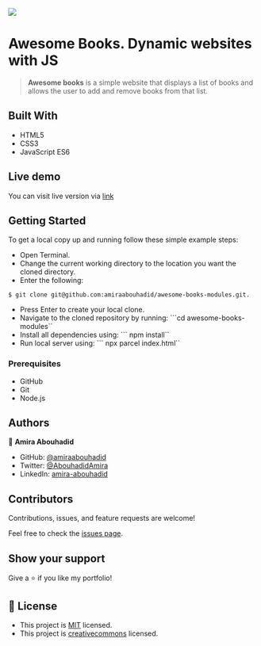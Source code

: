 ![](https://img.shields.io/badge/Microverse-blueviolet)

# Awesome Books. Dynamic websites with JS

> **Awesome books** is a simple website that displays a list of books and allows the user to add and remove books from that list.


## Built With

- HTML5
- CSS3
- JavaScript ES6

## Live demo

You can visit live version via [link]()

## Getting Started

To get a local copy up and running follow these simple example steps:
- Open Terminal.
- Change the current working directory to the location you want the cloned directory.
- Enter the following:
```
$ git clone git@github.com:amiraabouhadid/awesome-books-modules.git.

```
- Press Enter to create your local clone.
- Navigate to the cloned repository by running:
  ```cd awesome-books-modules``
- Install all dependencies using:
 ``` npm install``
- Run local server using:
 ``` npx parcel index.html``


### Prerequisites
- GitHub
- Git
- Node.js


## Authors

👤 **Amira Abouhadid**

- GitHub: [@amiraabouhadid](https://github.com/amiraabouhadid)
- Twitter: [@AbouhadidAmira](https://twitter.com/AbouhadidAmira)
- LinkedIn: [amira-abouhadid](https://www.linkedin.com/in/amira-abouhadid/)

## Contributors

Contributions, issues, and feature requests are welcome!

Feel free to check the [issues page](https://github.com/amiraabouhadid/awesome-books-modules/issues).

## Show your support

Give a ⭐️ if you like my portfolio!

## 📝 License

- This project is [MIT](./LICENSE) licensed.
- This project is [creativecommons](https://creativecommons.org/licenses/by-nc/4.0/) licensed.
